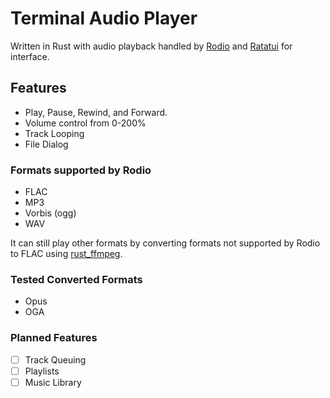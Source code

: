 # Terminal Audio Player

Written in Rust with audio playback handled by [Rodio](https://github.com/RustAudio/rodio) and [Ratatui](https://ratatui.rs/) for interface.

## Features
- Play, Pause, Rewind, and Forward.
- Volume control from 0-200%
- Track Looping
- File Dialog

### Formats supported by Rodio
- FLAC
- MP3
- Vorbis (ogg)
- WAV

It can still play other formats by converting formats not supported by Rodio to FLAC using [rust_ffmpeg](https://github.com/RustNSparks/ffmpeg-suite-rs).
### Tested Converted Formats
- Opus
- OGA

### Planned Features
- [ ] Track Queuing
- [ ] Playlists
- [ ] Music Library
